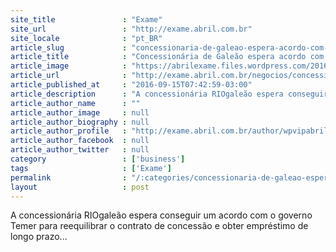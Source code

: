 ```yaml
---
site_title               : "Exame"
site_url                 : "http://exame.abril.com.br"
site_locale              : "pt_BR"
article_slug             : "concessionaria-de-galeao-espera-acordo-com-governo"
article_title            : "Concessionária de Galeão espera acordo com governo"
article_image            : "https://abrilexame.files.wordpress.com/2016/09/size_960_16_9_aeroporto-galeao6.jpg?quality=70&strip=all&w=960"
article_url              : "http://exame.abril.com.br/negocios/concessionaria-de-galeao-espera-acordo-com-governo/"
article_published_at     : "2016-09-15T07:42:59-03:00"
article_description      : "A concessionária RIOgaleão espera conseguir um acordo com o governo Temer para reequilibrar o contrato de concessão e obter empréstimo de longo prazo..."
article_author_name      : ""
article_author_image     : null
article_author_biography : null
article_author_profile   : "http://exame.abril.com.br/author/wpvipabril/"
article_author_facebook  : null
article_author_twitter   : null
category                 : ['business']
tags                     : ['Exame']
permalink                : "/:categories/concessionaria-de-galeao-espera-acordo-com-governo/"
layout                   : post
---
```


A concessionária RIOgaleão espera conseguir um acordo com o governo Temer para reequilibrar o contrato de concessão e obter empréstimo de longo prazo...
